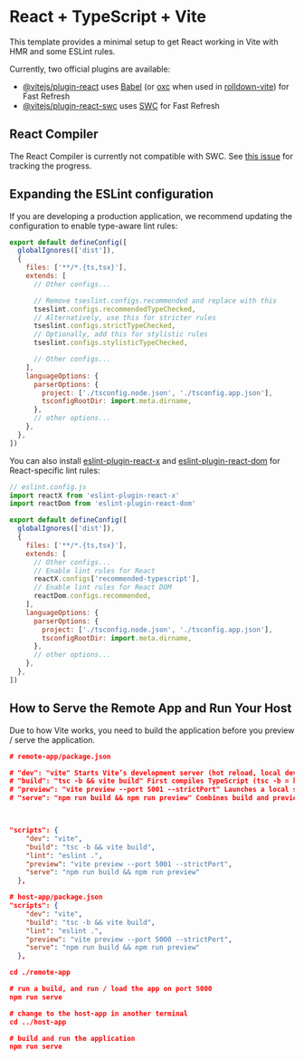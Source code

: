 # React + TypeScript + Vite

This template provides a minimal setup to get React working in Vite with HMR and some ESLint rules.

Currently, two official plugins are available:

- [@vitejs/plugin-react](https://github.com/vitejs/vite-plugin-react/blob/main/packages/plugin-react) uses [Babel](https://babeljs.io/) (or [oxc](https://oxc.rs) when used in [rolldown-vite](https://vite.dev/guide/rolldown)) for Fast Refresh
- [@vitejs/plugin-react-swc](https://github.com/vitejs/vite-plugin-react/blob/main/packages/plugin-react-swc) uses [SWC](https://swc.rs/) for Fast Refresh

## React Compiler

The React Compiler is currently not compatible with SWC. See [this issue](https://github.com/vitejs/vite-plugin-react/issues/428) for tracking the progress.

## Expanding the ESLint configuration

If you are developing a production application, we recommend updating the configuration to enable type-aware lint rules:

```js
export default defineConfig([
  globalIgnores(['dist']),
  {
    files: ['**/*.{ts,tsx}'],
    extends: [
      // Other configs...

      // Remove tseslint.configs.recommended and replace with this
      tseslint.configs.recommendedTypeChecked,
      // Alternatively, use this for stricter rules
      tseslint.configs.strictTypeChecked,
      // Optionally, add this for stylistic rules
      tseslint.configs.stylisticTypeChecked,

      // Other configs...
    ],
    languageOptions: {
      parserOptions: {
        project: ['./tsconfig.node.json', './tsconfig.app.json'],
        tsconfigRootDir: import.meta.dirname,
      },
      // other options...
    },
  },
])
```

You can also install [eslint-plugin-react-x](https://github.com/Rel1cx/eslint-react/tree/main/packages/plugins/eslint-plugin-react-x) and [eslint-plugin-react-dom](https://github.com/Rel1cx/eslint-react/tree/main/packages/plugins/eslint-plugin-react-dom) for React-specific lint rules:

```js
// eslint.config.js
import reactX from 'eslint-plugin-react-x'
import reactDom from 'eslint-plugin-react-dom'

export default defineConfig([
  globalIgnores(['dist']),
  {
    files: ['**/*.{ts,tsx}'],
    extends: [
      // Other configs...
      // Enable lint rules for React
      reactX.configs['recommended-typescript'],
      // Enable lint rules for React DOM
      reactDom.configs.recommended,
    ],
    languageOptions: {
      parserOptions: {
        project: ['./tsconfig.node.json', './tsconfig.app.json'],
        tsconfigRootDir: import.meta.dirname,
      },
      // other options...
    },
  },
])
```


## How to Serve the Remote App and Run Your Host

Due to how Vite works, you need to build the application before you preview / serve the application.

```json
# remote-app/package.json

# "dev": "vite" Starts Vite’s development server (hot reload, local dev environment).
# "build": "tsc -b && vite build" First compiles TypeScript (tsc -b = build mode, using tsconfig.json), then builds the production bundle using Vite.
# "preview": "vite preview --port 5001 --strictPort" Launches a local static preview server that serves the production build at a fixed port (strictPort prevents fallback).
# "serve": "npm run build && npm run preview" Combines build and preview: builds the project, then serves it so you can view the optimized build locally.



"scripts": {
    "dev": "vite",
    "build": "tsc -b && vite build",
    "lint": "eslint .",
    "preview": "vite preview --port 5001 --strictPort",
    "serve": "npm run build && npm run preview"
  },

# host-app/package.json
"scripts": {
    "dev": "vite",
    "build": "tsc -b && vite build",
    "lint": "eslint .",
    "preview": "vite preview --port 5000 --strictPort",
    "serve": "npm run build && npm run preview"
  },
```

```json
cd ./remote-app

# run a build, and run / load the app on port 5000
npm run serve

# change to the host-app in another terminal 
cd ../host-app

# build and run the application
npm run serve
```